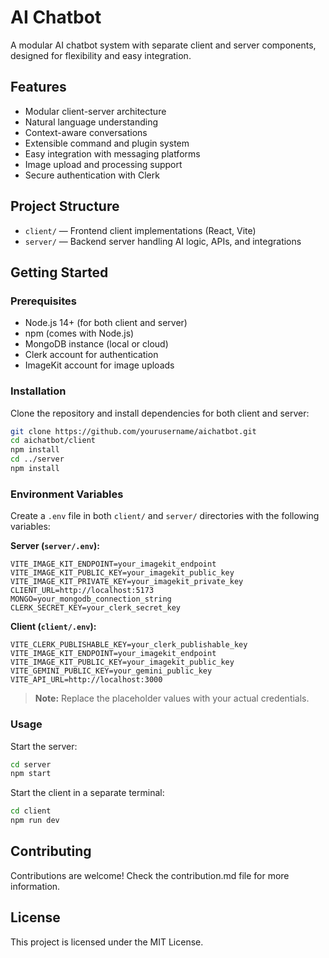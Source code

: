 # AI Chatbot

A modular AI chatbot system with separate client and server components, designed for flexibility and easy integration.

## Features

- Modular client-server architecture
- Natural language understanding
- Context-aware conversations
- Extensible command and plugin system
- Easy integration with messaging platforms
- Image upload and processing support
- Secure authentication with Clerk

## Project Structure

- `client/` — Frontend client implementations (React, Vite)
- `server/` — Backend server handling AI logic, APIs, and integrations

## Getting Started

### Prerequisites

- Node.js 14+ (for both client and server)
- npm (comes with Node.js)
- MongoDB instance (local or cloud)
- Clerk account for authentication
- ImageKit account for image uploads

### Installation

Clone the repository and install dependencies for both client and server:

```bash
git clone https://github.com/yourusername/aichatbot.git
cd aichatbot/client
npm install
cd ../server
npm install
```

### Environment Variables

Create a `.env` file in both `client/` and `server/` directories with the following variables:

**Server (`server/.env`):**
```
VITE_IMAGE_KIT_ENDPOINT=your_imagekit_endpoint
VITE_IMAGE_KIT_PUBLIC_KEY=your_imagekit_public_key
VITE_IMAGE_KIT_PRIVATE_KEY=your_imagekit_private_key
CLIENT_URL=http://localhost:5173
MONGO=your_mongodb_connection_string
CLERK_SECRET_KEY=your_clerk_secret_key
```

**Client (`client/.env`):**
```
VITE_CLERK_PUBLISHABLE_KEY=your_clerk_publishable_key
VITE_IMAGE_KIT_ENDPOINT=your_imagekit_endpoint
VITE_IMAGE_KIT_PUBLIC_KEY=your_imagekit_public_key
VITE_GEMINI_PUBLIC_KEY=your_gemini_public_key
VITE_API_URL=http://localhost:3000
```

> **Note:** Replace the placeholder values with your actual credentials.

### Usage

Start the server:

```bash
cd server
npm start
```

Start the client in a separate terminal:

```bash
cd client
npm run dev
```

## Contributing

Contributions are welcome! Check the contribution.md file for more information.

## License

This project is licensed under the MIT License.
